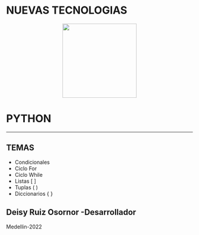 # NUEVAS TECNOLOGIAS

<p align = "center">
    <img src= "https://3.bp.blogspot.com/-psgtb5Rm5Vc/VIkJGpS5CLI/AAAAAAAAEtc/N0VV-XEHz-Y/s1600/Logo%2BMascota%2B-%2BPython.png" width="200" height="200">
</p>

# PYTHON
***
## TEMAS

- Condicionales
- Ciclo For
- Ciclo While
- Listas [ ]
- Tuplas ( )
- Diccionarios { }

## Deisy Ruiz Osornor -Desarrollador
Medellin-2022
